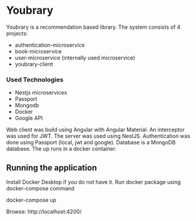 # Youbrary

Youbrary is a recommendation based library. The system consists of 4 projects:
- authentication-microservice
- book-microservice
- user-microservice (internally used microservice)
- youbrary-client

### Used Technologies

- Nestjs microservices
- Passport
- Mongodb
- Docker
- Google API

Web client was build using Angular with Angular Material. An interceptor was used for JWT.
The server was used using NestJS. Authentication was done using Passport (local, jwt and google). 
Database is a MongoDB database. 
The up runs in a docker container.

## Running the application

Install Docker Desktop if you do not have it. Run docker package using docker-compose command

docker-compose up 

Browse: http://localhost:4200/